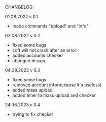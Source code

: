CHANGELOG:

01.08.2022 v 0.1
- made commands "upload" and "info"

02.08.2022 v 0.2
- fixed some bugs
- soft will not crash after an error
- added accounts checker
- changed design

04.08.2022 v 0.3
- fixed some bugs
- removed account info(because it's useless)
- added mass upload
- added timer to mass upload and checker

24.06.2023 v 0.4
- trying to fix checker
